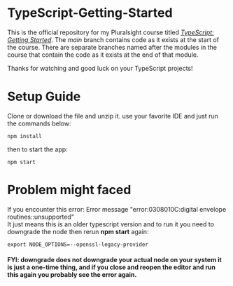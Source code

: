 # TypeScript-Getting-Started

This is the official repository for my Pluralsight course titled [*TypeScript: Getting Started*](https://app.pluralsight.com/library/courses/typescript-getting-started/table-of-contents). 
The *main* branch contains code as it 
exists at the start of the course. There are separate branches named after the modules in the course that contain the code as it 
exists at the end of that module.

Thanks for watching and good luck on your TypeScript projects!

# Setup Guide

Clone or download the file and unzip it. use your favorite IDE and just run the commands below:
```
npm install
```
then to start the app:
```
npm start
```
# Problem might faced
If you encounter this error: Error message "error:0308010C:digital envelope routines::unsupported"
<br/>It just means this is an older typescript version and to run it you need to downgrade the node then rerun **npm start** again:
```
export NODE_OPTIONS=--openssl-legacy-provider
```

#### FYI: downgrade does not downgrade your actual node on your system it is just a one-time thing, and if you close and reopen the editor and run this again you probably see the error again.
